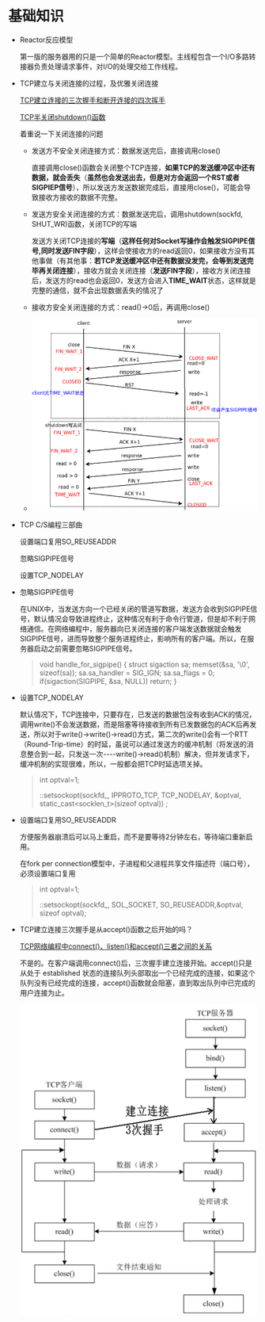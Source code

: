 # 基础知识

- Reactor反应模型

  第一版的服务器用的只是一个简单的Reactor模型。主线程包含一个I/O多路转接器负责处理请求事件，对I/O的处理交给工作线程。

- TCP建立与关闭连接的过程，及优雅关闭连接

  [TCP建立连接的三次握手和断开连接的四次挥手](https://www.cnblogs.com/LCCRNblog/p/5228648.html)

  [TCP半关闭shutdown()函数](https://blog.csdn.net/skyuppour/article/details/44459579)

  着重说一下关闭连接的问题

  - 发送方不安全关闭连接方式：数据发送完后，直接调用close()

    直接调用close()函数会关闭整个TCP连接，**如果TCP的发送缓冲区中还有数据，就会丢失**（**虽然也会发送出去，但是对方会返回一个RST或者SIGPIEP信号**），所以发送方发送数据完成后，直接用close()，可能会导致接收方接收的数据不完整。

  - 发送方安全关闭连接的方式：数据发送完后，调用shutdown(sockfd, SHUT_WR)函数，关闭TCP的写端

    发送方关闭TCP连接的**写端**（**这样任何对Socket写操作会触发SIGPIPE信号,同时发送FIN字段**），这样会使接收方的read返回0，如果接收方没有其他事做（有其他事：**若TCP发送缓冲区中还有数据没发完，会等到发送完毕再关闭连接**），接收方就会关闭连接（**发送FIN字段**），接收方关闭连接后，发送方的read也会返回0，发送方会进入**TIME_WAIT**状态，这样就是完整的通信，就不会出现数据丢失的情况了
  
  - 接收方安全关闭连接的方式：read()->0后，再调用close()
  
  - ![](./datum/1.png)
  
- TCP C/S编程三部曲

  设置端口复用SO_REUSEADDR

  忽略SIGPIPE信号

  设置TCP_NODELAY

- 忽略SIGPIPE信号

  在UNIX中，当发送方向一个已经关闭的管道写数据，发送方会收到SIGPIPE信号，默认情况会导致进程终止，这种情况有利于命令行管道，但是却不利于网络通信。在网络编程中，服务器向已关闭连接的客户端发送数据就会触发SIGPIPE信号，进而导致整个服务进程终止，影响所有的客户端。所以，在服务器启动之前需要忽略SIGPIPE信号。

  > void handle_for_sigpipe()
  > {
  >     struct sigaction sa;
  >     memset(&sa, '\0', sizeof(sa));
  >     sa.sa_handler = SIG_IGN;
  >     sa.sa_flags = 0;
  >     if(sigaction(SIGPIPE, &sa, NULL))
  >         return;
  > }

- 设置TCP_NODELAY

  默认情况下，TCP连接中，只要存在，已发送的数据包没有收到ACK的情况，调用write()不会发送数据，而是阻塞等待接收到所有已发数据包的ACK后再发送，所以对于write()->write()->read()方式，第二次的write()会有一个RTT（Round-Trip-time）的时延，虽说可以通过发送方的缓冲机制（将发送的消息整合到一起，只发送一次----write()->read()机制）解决，但并发请求下，缓冲机制的实现很难，所以，一般都会把TCP时延选项关掉。

  > int optval=1;
  >
  > ::setsockopt(sockfd_, IPPROTO_TCP, TCP_NODELAY, &optval, static_cast<socklen_t>(sizeof optval)) ;

- 设置端口复用SO_REUSEADDR

  方便服务器崩溃后可以马上重启，而不是要等待2分钟左右，等待端口重新启用。

  在fork per connection模型中，子进程和父进程共享文件描述符（端口号），必须设置端口复用

  > int optval=1;
  >
  > ::setsockopt(sockfd_, SOL_SOCKET, SO_REUSEADDR,&optval, sizeof optval);

- TCP建立连接三次握手是从accept()函数之后开始的吗？

  [TCP网络编程中connect()、listen()和accept()三者之间的关系](https://blog.csdn.net/tennysonsky/article/details/45621341?depth_1-utm_source=distribute.pc_relevant.none-task&utm_source=distribute.pc_relevant.none-task)

  不是的。在客户端调用connect()后，三次握手建立连接开始。accept()只是从处于 established 状态的连接队列头部取出一个已经完成的连接，如果这个队列没有已经完成的连接，accept()函数就会阻塞，直到取出队列中已完成的用户连接为止。

  ![pic2](./datum/2.png)
